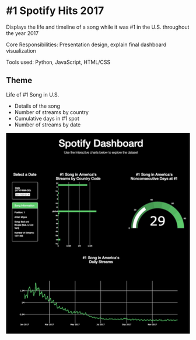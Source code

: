 #  #1 Spotify Hits 2017
Displays the life and timeline of a song while it was #1 in the U.S. throughout the year 2017

Core Responsibilities: Presentation design, explain final dashboard visualization 

Tools used: Python, JavaScript, HTML/CSS

## Theme 
Life of #1 Song in U.S.
  * Details of the song
  * Number of streams by country
  * Cumulative days in #1 spot
  * Number of streams by date


![final_dashboard.png](final_dashboard.png)
